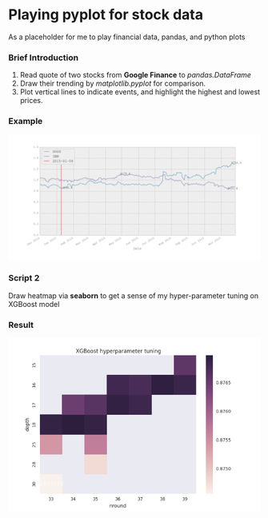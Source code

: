 # Playing pyplot for stock data
As a placeholder for me to play financial data, pandas, and python plots


### Brief Introduction

1. Read quote of two stocks from **Google Finance** to *pandas.DataFrame*
2. Draw their trending by *matplotlib.pyplot* for comparison.
3. Plot vertical lines to indicate events, and highlight the highest and lowest prices. 

### Example

![Stock comparison](/stock_comparison.png?raw=true "IBM v.s. Google over the past year")

### Script 2

Draw heatmap via **seaborn** to get a sense of my hyper-parameter tuning on XGBoost model

### Result

![XGBoost hyperparmeter tuning ](/hp_tuning_heatmap.png?raw=true "")